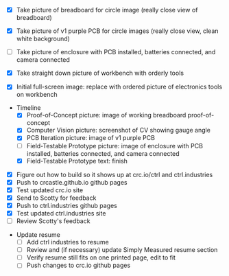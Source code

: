 - [x] Take picture of breadboard for circle image (really close view of breadboard)
- [x] Take picture of v1 purple PCB for circle images (really close view, clean white background)
- [ ] Take picture of enclosure with PCB installed, batteries connected, and camera connected
- [x] Take straight down picture of workbench with orderly tools

- [x] Initial full-screen image: replace with ordered picture of electronics tools on workbench
- Timeline
  - [x] Proof-of-Concept picture: image of working breadboard proof-of-concept
  - [x] Computer Vision picture: screenshot of CV showing gauge angle
  - [x] PCB Iteration picture: image of v1 purple PCB
  - [ ] Field-Testable Prototype picture: image of enclosure with PCB installed, batteries connected, and camera connected
  - [x] Field-Testable Prototype text: finish

- [x] Figure out how to build so it shows up at crc.io/ctrl and ctrl.industries
- [x] Push to crcastle.github.io github pages
- [x] Test updated crc.io site
- [x] Send to Scotty for feedback
- [x] Push to ctrl.industries github pages
- [x] Test updated ctrl.industries site
- [ ] Review Scotty's feedback
- Update resume
  - [ ] Add ctrl industries to resume
  - [ ] Review and (if necessary) update Simply Measured resume section
  - [ ] Verify resume still fits on one printed page, edit to fit
  - [ ] Push changes to crc.io github pages
